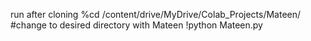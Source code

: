 run after cloning
%cd /content/drive/MyDrive/Colab_Projects/Mateen/ #change to desired directory with Mateen
!python Mateen.py
